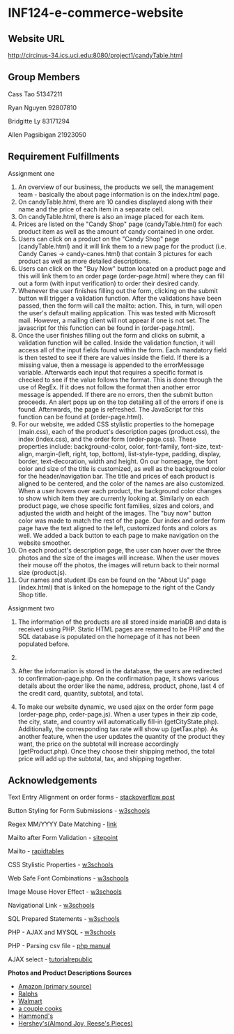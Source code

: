 # INF124-e-commerce-website

## Website URL

http://circinus-34.ics.uci.edu:8080/project1/candyTable.html

## Group Members

Cass Tao 51347211

Ryan Nguyen 92807810

Bridgitte Ly 83171294

Allen Pagsibigan 21923050

## Requirement Fulfillments
Assignment one
1. An overview of our business, the products we sell, the management team - basically the about page information is on the index.html page.  
2. On candyTable.html, there are 10 candies displayed along with their name and the price of each item in a separate cell. 
3. On candyTable.html, there is also an image placed for each item. 
4. Prices are listed on the "Candy Shop" page (candyTable.html) for each product item as well as the amount of candy contained in one order.
5. Users can click on a product on the "Candy Shop" page (candyTable.html) and it will link them to a new page for the product (i.e. Candy Canes -> candy-canes.html) that contain 3 pictures for each product as well as more detailed descriptions.
6. Users can click on the "Buy Now" button located on a product page and this will link them to an order page (order-page.html) where they can fill out a form (with input verification) to order their desired candy.
7. Whenever the user finishes filling out the form, clicking on the submit button will trigger a validation function. After the validations have been passed, then the form will call the mailto: action. This, in turn, will open the user's default mailing application. This was tested with Microsoft mail. However, a mailing client will not appear if one is not set. The javascript for this function can be found in (order-page.html).
8. Once the user finishes filling out the form and clicks on submit, a validation function will be called. Inside the validation function, it will access all of the input fields found within the form. Each mandatory field is then tested to see if there are values inside the field. If there is a missing value, then a message is appended to the errorMessage variable. Afterwards each input that requires a specific format is checked to see if the value follows the format. This is done through the use of RegEx. If it does not follow the format then another error message is appended. If there are no errors, then the submit button proceeds. An alert pops up on the top detailing all of the errors if one is found. Afterwards, the page is refreshed. The JavaScript for this function can be found at (order-page.html). 
9. For our website, we added CSS stylistic properties to the homepage (main.css), each of the product's description pages (product.css), the index (index.css), and the order form (order-page.css). These properties include: background-color, color, font-family, font-size, text-align, margin-(left, right, top, bottom), list-style-type, padding, display, border, text-decoration, width and height. On our homepage, the font color and size of the title is customized, as well as the background color for the header/navigation bar. The title and prices of each product is aligned to be centered, and the color of the names are also customized. When a user hovers over each product, the background color changes to show which item they are currently looking at. Similarly on each product page, we chose specific font families, sizes and colors, and adjusted the width and height of the images. The "buy now" button color was made to match the rest of the page. Our index and order form page have the text aligned to the left, customized fonts and colors as well. We added a back button to each page to make navigation on the website smoother. 
10. On each product's description page, the user can hover over the three photos and the size of the images will increase. When the user moves their mouse off the photos, the images will return back to their normal size (product.js).
11. Our names and student IDs can be found on the "About Us" page (index.html) that is linked on the homepage to the right of the Candy Shop title.

Assignment two

1. The information of the products are all stored inside mariaDB and data is received using PHP. Static HTML pages are renamed to be PHP and the SQL database is populated on the homepage of it has not been populated before. 

2.

3. After the information is stored in the database, the users are redirected to confirmation-page.php. On the confirmation page, it shows various details about the order like the name, address, product, phone, last 4 of the credit card, quantity, subtotal, and total. 

4. To make our website dynamic, we used ajax on the order form page (order-page.php, order-page.js). When a user types in their zip code, the city, state, and country will automatically fill-in (getCityState.php). Additionally, the corresponding tax rate will show up (getTax.php). As another feature, when the user updates the quantity of the product they want, the price on the subtotal will increase accordingly (getProduct.php). Once they choose their shipping method, the total price will add up the subtotal, tax, and shipping together. 
## Acknowledgements

Text Entry Allignment on order forms - [stackoverflow post](https://stackoverflow.com/questions/4309950/how-to-align-input-forms-in-html)

Button Styling for Form Submissions  - [w3schools](https://www.w3schools.com/css/css3_buttons.asp)

Regex MM/YYYY Date Matching - [link](https://www.thewebblinders.in/programming/article/JavaScript-regular-expressions-for-validating-YYYYMM-and-MMYYYY-patterns-6010)

Mailto after Form Validation - [sitepoint](https://www.sitepoint.com/community/t/how-to-validate-a-form-with-javascript-prior-to-mailto-action-or-change-a-form-action-using-javascript/308475)

Mailto - [rapidtables](https://www.rapidtables.com/web/html/mailto.html)

CSS Stylistic Properties - [w3schools](https://www.w3schools.com/cssref/)

Web Safe Font Combinations - [w3schools](https://www.w3schools.com/cssref/css_websafe_fonts.asp)

Image Mouse Hover Effect - [w3schools](https://www.w3schools.com/jsref/event_onmouseover.asp)

Navigational Link - [w3schools](https://www.w3schools.com/css/css_inline-block.asp)

SQL Prepared Statements - [w3schools](https://www.w3schools.com/php/php_mysql_prepared_statements.asp)

PHP - AJAX and MYSQL - [w3schools](https://www.w3schools.com/pHP/php_ajax_database.asp)

PHP - Parsing csv file - [php manual](https://www.php.net/manual/en/function.fgetcsv.php)

AJAX select - [tutorialrepublic](https://www.tutorialrepublic.com/faq/how-to-get-the-value-of-selected-option-in-a-select-box-using-jquery.php)

**Photos and Product Descriptions Sources**
- [Amazon (primary source)](https://www.amazon.com/)
- [Ralphs](https://www.ralphs.com/p/rice-krispies-treats-original-crispy-marshmallow-squares/0003800007781)
- [Walmart](https://www.walmart.com/ip/Almond-Joy-Coconut-and-Almond-Standard-Candy-Bar-1-61-Oz/48533974?selected=true&irgwc=1&sourceid=imp_0TSSzBUwsxyOWUpwUx0Mo34BUki2x50NuWjt380&veh=aff&wmlspartner=imp_78091&clickid=0TSSzBUwsxyOWUpwUx0Mo34BUki2x50NuWjt380)
- [a couple cooks](https://www.acouplecooks.com/perfect-homemade-peanut-butter-cups/)
- [Hammond's](https://hammondscandies.com/products/raspberry-candy-cane-filled-with-chocolate)
- [Hershey's(Almond Joy, Reese's Pieces)](https://www.hersheys.com/en_us/home.html)
